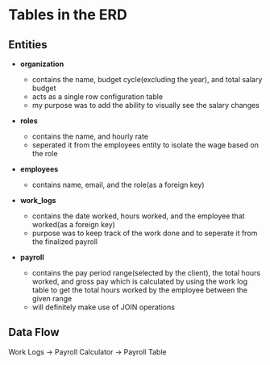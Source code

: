 # Tables in the ERD

## Entities
- **organization**
    - contains the name, budget cycle(excluding the year), and total salary budget
    - acts as a single row configuration table
    - my purpose was to add the ability to visually see the salary changes

- **roles**
    - contains the name, and hourly rate
    - seperated it from the employees entity to isolate the wage based on the role

- **employees**
    - contains name, email, and the role(as a foreign key)

- **work_logs**
    - contains the date worked, hours worked, and the employee that worked(as a foreign key)
    - purpose was to keep track of the work done and to seperate it from the finalized payroll

- **payroll**
    - contains the pay period range(selected by the client), the total hours worked, and gross
      pay which is calculated by using the work log table to get the total hours worked by the
      employee between the given range
    - will definitely make use of JOIN operations

## Data Flow
Work Logs -> Payroll Calculator -> Payroll Table
